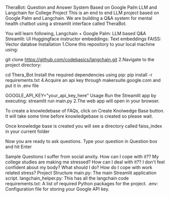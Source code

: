 TheraBot: Question and Answer System Based on Google Palm LLM and Langchain for College Project
This is an end to end LLM project based on Google Palm and Langchain. We are building a Q&A system for mental health chatbot using a streamlit interface called TheraBot.

You will learn following,
Langchain + Google Palm: LLM based Q&A
Streamlit: UI
Huggingface instructor embeddings: Text embeddings
FAISS: Vector databse
Installation
1.Clone this repository to your local machine using:

  git clone https://github.com/codebasics/langchain.git
2.Navigate to the project directory:

  cd Thera_Bot
Install the required dependencies using pip:
  pip install -r requirements.txt
4.Acquire an api key through makersuite.google.com and put it in .env file

  GOOGLE_API_KEY="your_api_key_here"
Usage
Run the Streamlit app by executing:
streamlit run main.py
2.The web app will open in your browser.

To create a knowledebase of FAQs, click on Create Knolwedge Base button. It will take some time before knowledgebase is created so please wait.

Once knowledge base is created you will see a directory called faiss_index in your current folder

Now you are ready to ask questions. Type your question in Question box and hit Enter

Sample Questions
I suffer from social anxity. How can I cope with it??
My college studies are making me stressed? How can I deal with it??
I don't feel confident about my body? What should I do?
How do I cope with work related stress?
Project Structure
main.py: The main Streamlit application script.
langchain_helper.py: This has all the langchain code
requirements.txt: A list of required Python packages for the project.
.env: Configuration file for storing your Google API key.
